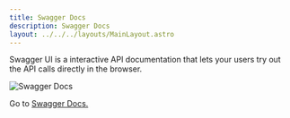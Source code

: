 ```yaml
---
title: Swagger Docs
description: Swagger Docs
layout: ../../../layouts/MainLayout.astro
---
```


Swagger UI is a interactive API documentation that lets your users try out the API calls directly in the browser.

![Swagger Docs](https://i.imgur.com/3UmjLka.png)

<p>
Go to
<a href="https://api.escuelajs.co/docs" target="_self">Swagger Docs.</a>
</p>
